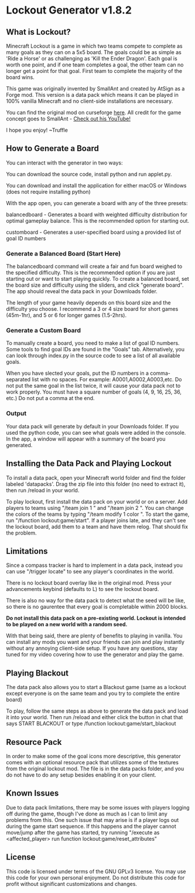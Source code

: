 # Lockout Generator v1.8.2

## What is Lockout?
Minecraft Lockout is a game in which two teams compete to complete as many goals as they can on a 5x5 board. The goals could be as simple as 'Ride a Horse' or as challenging as 'Kill the Ender Dragon'. Each goal is worth one point, and if one team completes a goal, the other team can no longer get a point for that goal. First team to complete the majority of the board wins.

This game was originally invented by SmallAnt and created by AtSign as a Forge mod. This version is a data pack which means it can be played in 100% vanilla Minecraft and no client-side installations are necessary. 

You can find the original mod on curseforge [here](https://www.curseforge.com/minecraft/mc-mods/lockout).
All credit for the game concept goes to SmallAnt - [Check out his YouTube!](https://www.youtube.com/@Smallant)

I hope you enjoy!
~Truffle

## How to Generate a Board
You can interact with the generator in two ways:

You can download the source code, install python and run applet.py.

You can download and install the application for either macOS or Windows (does not require installing python)


With the app open, you can generate a board with any of the three presets:

balancedboard - Generates a board with weighted difficulty distribution for optimal gameplay balance. This is the recommended option for starting out.

customboard - Generates a user-specified board using a provided list of goal ID numbers


### Generate a Balanced Board (Start Here)
The balancedboard command will create a fair and fun board weighed to the specified difficulty. This is the recommended option if you are just starting out or want to start playing quickly.
To create a balanced board, set the board size and difficulty using the sliders, and click "generate board". The app should reveal the data pack in your Downloads folder.

The length of your game heavily depends on this board size and the difficulty you choose.
I recommend a 3 or 4 size board for short games (45m-1hr), and 5 or 6 for longer games (1.5-2hrs).


### Generate a Custom Board
To manually create a board, you need to make a list of goal ID numbers. Some tools to find goal IDs are found in the "Goals" tab. Alternatively, you can look through index.py in the source code to see a list of all available goals.

When you have slected your goals, put the ID numbers in a comma-separated list with no spaces.
For example: A0001,A0002,A0003,etc. Do not put the same goal in the list twice, it will cause your data pack not to work properly.
You must have a square number of goals (4, 9, 16, 25, 36, etc.)
Do not put a comma at the end.


### Output
Your data pack will generate by default in your Downloads folder.
If you used the python code, you can see what goals were added in the console. In the app, a window will appear with a summary of the board you generated.


## Installing the Data Pack and Playing Lockout
To install a data pack, open your Minecraft world folder and find the folder labeled 'datapacks'. Drag the zip file into this folder (no need to extract it), then run /reload in your world.

To play lockout, first install the data pack on your world or on a server. Add players to teams using "/team join 1 <player>" and "/team join 2 <player>".
You can change the colors of the teams by typing "/team modify 1 color <color>".
To start the game, run "/function lockout:game/start". If a player joins late, and they can't see the lockout board, add them to a team and have them relog. That should fix the problem.

## Limitations

Since a compass tracker is hard to implement in a data pack, instead you can use "/trigger locate" to see any player's coordinates in the world.

There is no lockout board overlay like in the original mod. Press your advancements keybind (defaults to L) to see the lockout board. 

There is also no way for the data pack to detect what the seed will be like, so there is no gaurentee that every goal is completable within 2000 blocks.

**Do not install this data pack on a pre-existing world. Lockout is intended to be played on a new world with a random seed.**

With that being said, there are plenty of benefits to playing in vanilla. You can install any mods you want and your friends can join and play instantly without any annoying client-side setup. If you have any questions, stay tuned for my video covering how to use the generator and play the game. 

## Playing Blackout

The data pack also allows you to start a Blackout game (same as a lockout except everyone is on the same team and you try to complete the entire board)

To play, follow the same steps as above to generate the data pack and load it into your world. Then run /reload and either click the button in chat that says START BLACKOUT or type /function lockout:game/start_blackout


## Resource Pack
In order to make some of the goal icons more descriptive, this generator comes with an optional resource pack that utilizes some of the textures from the original lockout mod. The file is in the data packs folder, and you do not have to do any setup besides enabling it on your client.


## Known Issues
Due to data pack limitations, there may be some issues with players logging off during the game, though I've done as much as I can to limit any problems from this. One such issue that may arise is if a player logs out during the game start sequence. If this happens and the player cannot move/jump after the game has started, try running "/execute as <affected_player> run function lockout:game/reset_attributes"


## License
This code is licensed under terms of the GNU GPLv3 license.
You may use this code for your own personal enjoyment. Do not distribute this code for profit without significant customizations and changes.
